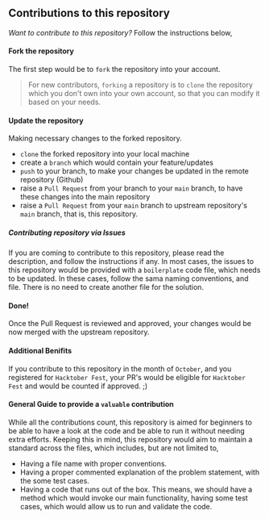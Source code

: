 ## Contributions to this repository
_Want to contribute to this repository?_ 
Follow the instructions below, 

#### Fork the repository
The first step would be to `fork` the repository into your account.

> For new contributors, `forking` a repository is to `clone` the repository which you don't own into your own account, so that you can modify it based on your needs.

#### Update the repository
Making necessary changes to the forked repository.
- `clone` the forked repository into your local machine
- create a `branch` which would contain your feature/updates 
- `push` to your branch, to make your changes be updated in the remote repository (Github)
- raise a `Pull Request` from your branch to your `main` branch, to have these changes into the main repository
- raise a `Pull Request` from your `main` branch to upstream repository's `main` branch, that is, this repository.

##### Contributing repository via Issues
If you are coming to contribute to this repository, please read the description, and follow the instructions if any. 
In most cases, the issues to this repository would be provided with a `boilerplate` code file, which needs to be updated. In these cases, follow the sama naming conventions, and file. There is no need to create another file for the solution. 

#### Done!
Once the Pull Request is reviewed and approved, your changes would be now merged with the upstream repository.

#### Additional Benifits
If you contribute to this repository in the month of `October`, and you registered for `Hacktober Fest`, your PR's would be eligible for `Hacktober Fest` and would be counted if approved. ;)

#### General Guide to provide a `valuable` contribution
While all the contributions count, this repository is aimed for beginners to be able to have a look at the code and be able to run it without needing extra efforts. Keeping this in mind, this repository would aim to maintain a standard across the files, which includes, but are not limited to, 
- Having a file name with proper conventions.
- Having a proper commented explanation of the problem statement, with the some test cases.
- Having a code that runs out of the box. This means, we should have a method which would invoke our main functionality, having some test cases, which would allow us to run and validate the code. 